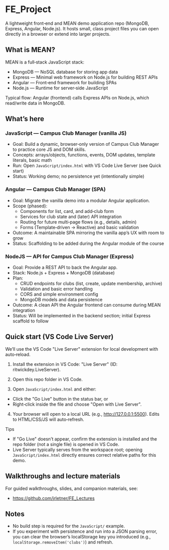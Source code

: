 # FE_Project

A lightweight front‑end and MEAN demo application repo (MongoDB, Express, Angular, Node.js). It hosts small, class project files you can open directly in a browser or extend into larger projects.

## What is MEAN?

MEAN is a full‑stack JavaScript stack:

- MongoDB — NoSQL database for storing app data
- Express — Minimal web framework on Node.js for building REST APIs
- Angular — Front‑end framework for building SPAs
- Node.js — Runtime for server‑side JavaScript

Typical flow: Angular (frontend) calls Express APIs on Node.js, which read/write data in MongoDB.

## What’s here

### JavaScript — Campus Club Manager (vanilla JS)

- Goal: Build a dynamic, browser‑only version of Campus Club Manager to practice core JS and DOM skills.
- Concepts: arrays/objects, functions, events, DOM updates, template literals, basic math
- Run: Open `JavaScript/index.html` with VS Code Live Server (see Quick start)
- Status: Working demo; no persistence yet (intentionally simple)

### Angular — Campus Club Manager (SPA)

- Goal: Migrate the vanilla demo into a modular Angular application.
- Scope (phased):
  - Components for list, card, and add‑club form
  - Services for club state and (later) API integration
  - Routing for future multi‑page flows (e.g., details, admin)
  - Forms (Template‑driven → Reactive) and basic validation
- Outcome: A maintainable SPA mirroring the vanilla app’s UX with room to grow
- Status: Scaffolding to be added during the Angular module of the course

### NodeJS — API for Campus Club Manager (Express)

- Goal: Provide a REST API to back the Angular app.
- Stack: Node.js + Express + MongoDB (database)
- Plan:
  - CRUD endpoints for clubs (list, create, update membership, archive)
  - Validation and basic error handling
  - CORS and simple environment config
  - MongoDB models and data persistence
- Outcome: A clean API the Angular frontend can consume during MEAN integration
- Status: Will be implemented in the backend section; initial Express scaffold to follow

## Quick start (VS Code Live Server)

We’ll use the VS Code "Live Server" extension for local development with auto‑reload.

1. Install the extension in VS Code: "Live Server" (ID: ritwickdey.LiveServer).

2. Open this repo folder in VS Code.

3. Open `JavaScript/index.html` and either:

- Click the "Go Live" button in the status bar, or
- Right‑click inside the file and choose "Open with Live Server".

4. Your browser will open to a local URL (e.g., http://127.0.0.1:5500). Edits to HTML/CSS/JS will auto‑refresh.

Tips

- If "Go Live" doesn’t appear, confirm the extension is installed and the repo folder (not a single file) is opened in VS Code.
- Live Server typically serves from the workspace root; opening `JavaScript/index.html` directly ensures correct relative paths for this demo.

## Walkthroughs and lecture materials

For guided walkthroughs, slides, and companion materials, see:

- https://github.com/jrletner/FE_Lectures

## Notes

- No build step is required for the `JavaScript/` example.
- If you experiment with persistence and run into a JSON parsing error, you can clear the browser’s localStorage key you introduced (e.g., `localStorage.removeItem('clubs')`) and refresh.

